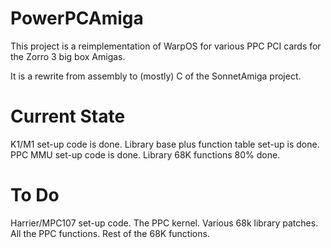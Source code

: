 PowerPCAmiga
===========

This project is a reimplementation of WarpOS for various PPC PCI cards for
the Zorro 3 big box Amigas.

It is a rewrite from assembly to (mostly) C of the SonnetAmiga project.

# Current State

K1/M1 set-up code is done.
Library base plus function table set-up is done.
PPC MMU set-up code is done.
Library 68K functions 80% done.

# To Do

Harrier/MPC107 set-up code.
The PPC kernel.
Various 68k library patches.
All the PPC functions.
Rest of the 68K functions. 
